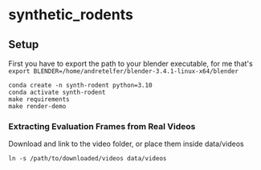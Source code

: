 # synthetic_rodents

## Setup
First you have to export the path to your blender executable, for me that's `export BLENDER=/home/andretelfer/blender-3.4.1-linux-x64/blender`
```
conda create -n synth-rodent python=3.10
conda activate synth-rodent
make requirements 
make render-demo
```

### Extracting Evaluation Frames from Real Videos

Download and link to the video folder, or place them inside data/videos
```
ln -s /path/to/downloaded/videos data/videos
```
